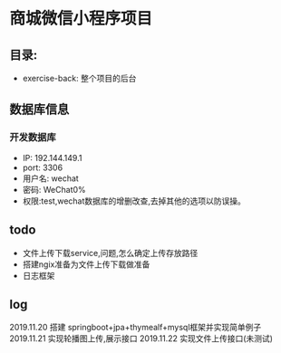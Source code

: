 # 商城微信小程序项目 
## 目录: 
+ exercise-back: 整个项目的后台 

## 数据库信息 
### 开发数据库
+ IP: 192.144.149.1 
+ port: 3306 
+ 用户名: wechat 
+ 密码: WeChat0%
+ 权限:test,wechat数据库的增删改查,去掉其他的选项以防误操。

## todo 
+ 文件上传下载service,问题,怎么确定上传存放路径
+ 搭建ngix准备为文件上传下载做准备
+ 日志框架


## log 
2019.11.20 搭建 springboot+jpa+thymealf+mysql框架并实现简单例子
2019.11.21 实现轮播图上传,展示接口
2019.11.22 实现文件上传接口(未测试)
           


